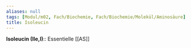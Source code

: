 ```yaml
---
aliases: null
tags: [Modul/m02, Fach/Biochemie, Fach/Biochemie/Molekül/Aminosäure]
title: Isoleucin
---
```

**Isoleucin (Ile,I)**:: Essentielle [[AS]]